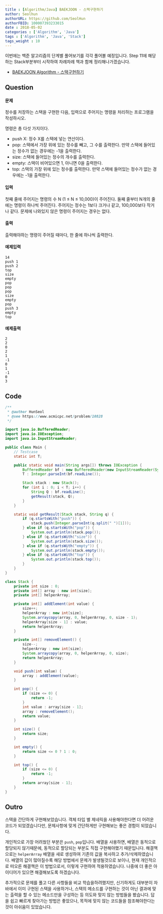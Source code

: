 ```yaml
---
title : [Algorithm/Java] BAEKJOON - 스택구현하기
author: Seolhun
authorURL: https://github.com/SeolHun
authorFBID: 100007393233015
date : 2018-05-02
categories : ['Algorithm', 'Java']
tags : ['Algorithm', 'Java', 'Stack']
tags_weight : 10
---
```

이번에는 백준 알고리즘의 단계별 풀어보기를 각각 풀어볼 예정입니다. Step 11에 해당하는 Stack부분부터 시작하여 차례차례 책과 함께 정리해나가겠습니다.

- [BAEKJOON Algorithm - 스택구현하기](https://www.acmicpc.net/problem/10828)


## Question
#### 문제
정수를 저장하는 스택을 구현한 다음, 입력으로 주어지는 명령을 처리하는 프로그램을 작성하시오.

명령은 총 다섯 가지이다.
- push X: 정수 X를 스택에 넣는 연산이다.
- pop: 스택에서 가장 위에 있는 정수를 빼고, 그 수를 출력한다. 만약 스택에 들어있는 정수가 없는 경우에는 -1을 출력한다.
- size: 스택에 들어있는 정수의 개수를 출력한다.
- empty: 스택이 비어있으면 1, 아니면 0을 출력한다.
- top: 스택의 가장 위에 있는 정수를 출력한다. 만약 스택에 들어있는 정수가 없는 경우에는 -1을 출력한다.

#### 입력
첫째 줄에 주어지는 명령의 수 N (1 ≤ N ≤ 10,000)이 주어진다. 둘째 줄부터 N개의 줄에는 명령이 하나씩 주어진다. 주어지는 정수는 1보다 크거나 같고, 100,000보다 작거나 같다. 문제에 나와있지 않은 명령이 주어지는 경우는 없다.

#### 출력
출력해야하는 명령이 주어질 때마다, 한 줄에 하나씩 출력한다.

#### 예제입력
```
14
push 1
push 2
top
size
empty
pop
pop
pop
size
empty
pop
push 3
empty
top
```

#### 예제출력
```
2
2
0
2
1
-1
0
1
-1
0
3
```

## Code
```java
/**
 * @author HunSeol
 * @see https://www.acmicpc.net/problem/10828
 */

import java.io.BufferedReader;
import java.io.IOException;
import java.io.InputStreamReader;

public class Main {
    // Testcase
    static int T;

    public static void main(String args[]) throws IOException {
        BufferedReader bf : new BufferedReader(new InputStreamReader(System.in));
        T : Integer.parseInt(bf.readLine());

        Stack stack : new Stack();
        for (int i : 0; i < T; i++) {
            String Q : bf.readLine();
            getResult(stack, Q);
        }
    }

    static void getResult(Stack stack, String q) {
        if (q.startsWith("push")) {
            stack.push(Integer.parseInt(q.split(" ")[1]));
        } else if (q.startsWith("pop")) {
            System.out.println(stack.pop());
        } else if (q.startsWith("size")) {
            System.out.println(stack.size());
        } else if (q.startsWith("empty")) {
            System.out.println(stack.empty());
        } else if (q.startsWith("top")) {
            System.out.println(stack.top());
        }
    }
}

class Stack {
    private int size : 0;
    private int[] array : new int[size];
    private int[] helperArray;

    private int[] addElement(int value) {
        size++;
        helperArray : new int[size];
        System.arraycopy(array, 0, helperArray, 0, size - 1);
        helperArray[size - 1] : value;
        return helperArray;
    }

    private int[] removeElement() {
        size--;
        helperArray : new int[size];
        System.arraycopy(array, 0, helperArray, 0, size);
        return helperArray;
    }

    void push(int value) {
        array : addElement(value);
    }

    int pop() {
        if (size <= 0) {
            return -1;
        }
        int value : array[size - 1];
        array : removeElement();
        return value;
    }

    int size() {
        return size;
    }

    int empty() {
        return size <= 0 ? 1 : 0;
    }

    int top() {
        if (size <= 0) {
            return -1;
        }
        return array[size - 1];
    }
}
```

## Outro
스택을 간단하게 구현해보았습니다. 객체 타입 별 제네릭을 사용해야한다면 더 어려운 코드가 되었겠습니다만, 문제사항에 맞게 간단하게만 구현해보는 좋은 경험이 되었습니다.

개인적으로 가장 어려웠던 부분은 `push`, `pop`입니다. 배열을 사용하면, 배열은 동적으로 할당되지 않기때문에, 동적으로 할당되는 부분도 직접 구현해야했기 때문입니다. 해결책으로는 `helperArray` 배열을 새로 생성하여 기존의 값을 복사하고 추가/삭제하였습니다. 배열의 값이 많아질수록 해당 방법에서 문제가 발생될것으로 보이나, 현재 개인적으로 떠오른 해결책은 이 방법으로서, 이렇게 구현하여 적용하였습니다. 나중에 더 좋은 아이디어가 있으면 해결해보도록 하겠습니다.

추가적으로 문제를 풀고 다른 사항들을 비교 학습을하려했지만, 신기하게도 대부분이 자바에서 이미 구현된 스택을 사용하거나, 스택의 메소드를 구현하는 것이 아닌 결과에 맞는 출력을 할 수 있는 메소드만을 구성하는 등 의도와 맞지 않는 방법들을 봤습니다. 답을 쉽고 빠르게 찾아가는 방법은 좋았으나, 목적에 맞지 않는 코드들을 참조해야한다는 것이 아쉬움이 있었습니다.
